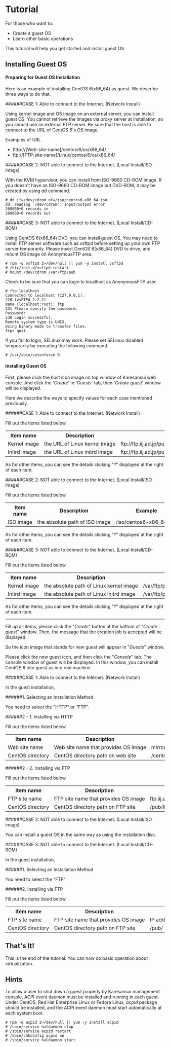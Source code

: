 # Tutorial

For those who want to:

* Create a guest OS
* Learn other basic operations

This tutorial will help you get started and install guest OS.

## Installing Guest OS

#### Preparing for Guest OS Installation

Here is an example of installing CentOS 6(x86_64) as guest.
We describe three ways to do that.

######CASE 1: Able to connect to the Internet. (Network Install)

Using kernel image and OS image on an external server, you can install guest OS.
You cannot retrieve the images via proxy server at installation, so you should use an external FTP server.
Be sure that the host is able to connect to the URL of CentOS 6's OS image.

Examples of URL

* http://[Web-site-name]/centos/6/os/x86_64/
* ftp://[FTP-site-name]/Linux/centos/6/os/x86_64/


######CASE 2: NOT able to connect to the Internet. (Local Install/ISO image)

With the KVM hypervisor, you can install from ISO-9660 CD-ROM image.
If you doesn't have an ISO-9660 CD-ROM image but DVD-ROM, it may be created by using _dd_ command.

    # dd if=/dev/cdrom of=/iso/centos6-x86_64.iso
    dd: reading `/dev/cdrom': Input/output error
    269860+0 records in
    269860+0 records out

######CASE 3: NOT able to connect to the Internet. (Local Install/CD-ROM)

Using CentOS 6(x86_64) DVD, you can install guest OS.
You may need to install FTP server software such as vsftpd before setting up your own FTP server temporarily.
Please insert CentOS 6(x86_64) DVD to drive, and mount OS image on AnonymousFTP area.

    # rpm -q vsftpd 2>/dev/null || yum -y install vsftpd
    # /etc/init.d/vsftpd restart
    # mount /dev/cdrom /var/ftp/pub

Check to be sure that you can login to localhost as AnonymousFTP user.

    # ftp localhost
    Connected to localhost (127.0.0.1).
    220 (vsFTPd 2.2.2)
    Name (localhost:root): ftp
    331 Please specify the password.
    Password:
    230 Login successful.
    Remote system type is UNIX.
    Using binary mode to transfer files.
    ftp> quit

If you fail to login, SELinux may work.
Please set SELinux disabled temporarily by executing the following command.

    # /usr/sbin/setenforce 0


#### Installing Guest OS

First, please click the host icon image on top window of Karesansui web console.
And click the '_Create_' in '_Guests_' tab, then '_Create guest_' window will be displayed.

Here we describe the ways to specify values for each case mentioned previously.

######CASE 1: Able to connect to the Internet. (Network Install)

Fill out the items listed below.
 
<table class='item_table'>
 <tr>
  <th>Item name</th>
  <th>Description</th>
  <th>Example</th>
 </tr>
 <tr>
  <td nowrap>Kernel image</td>
  <td nowrap>the URL of Linux kernel image</td>
  <td nowrap>ftp://ftp.iij.ad.jp/pub/linux/centos/6/os/x86_64/isolinux/vmlinuz</td>
 </tr>
 <tr>
  <td nowrap>Initrd image</td>
  <td nowrap>the URL of Linux initrd image</td>
  <td nowrap>ftp://ftp.iij.ad.jp/pub/linux/centos/6/os/x86_64/isolinux/initrd.img</td>
 </tr>
</table>

As for other items, you can see the details clicking "?" displayed at the right of each item.

######CASE 2: NOT able to connect to the Internet. (Local Install/ISO image)

Fill out the items listed below.

<table class='item_table'>
 <tr>
  <th>Item name</th>
  <th>Description</th>
  <th>Example</th>
 </tr>
 <tr>
  <td nowrap>ISO image</td>
  <td nowrap>the absolute path of ISO image</td>
  <td nowrap>/iso/centos6-x86_64.img</td>
 </tr>
</table>

As for other items, you can see the details clicking "?" displayed at the right of each item.

######CASE 3: NOT able to connect to the Internet. (Local Install/CD-ROM)

Fill out the items listed below.

<table class='item_table'>
 <tr>
  <th>Item name</th>
  <th>Description</th>
  <th>Example</th>
 </tr>
 <tr>
  <td nowrap>Kernel image</td>
  <td nowrap>the absolute path of Linux kernel image</td>
  <td nowrap>/var/ftp/pub/isolinux/vmlinuz</td>
 </tr>
 <tr>
  <td nowrap>Initrd image</td>
  <td nowrap>the absolute path of Linux initrd image</td>
  <td nowrap>/var/ftp/pub/isolinux/initrd.img</td>
 </tr>
</table>

As for other items, you can see the details clicking "?" displayed at the right of each item.

-----
Fill up all items, please click the "_Create_" button at the bottom of "_Create guest_" window.
Then, the message that the creation job is accepted will be displayed.

So the icon image that stands for new guest will appear in "_Guests_" window.

Please click the new guest icon, and then click the "_Console_" tab.
The console window of guest will be displayed. In this window, you can install CentOS 6 into guest as into real machine.


######CASE 1: Able to connect to the Internet. (Network Install)

In the guest installation,

######1. Selecting an Installation Method

You need to select the "HTTP" or "FTP".

######2 - 1. Installing via HTTP

Fill out the items listed below.

<table class='item_table'>
 <tr>
  <th>Item name</th>
  <th>Description</th>
  <th>Example</th>
 </tr>
 <tr>
  <td nowrap>Web site name</td>
  <td nowrap>Web site name that provides OS image</td>
  <td nowrap>mirror.centos.org</td>
 </tr>
 <tr>
  <td nowrap>CentOS directory</td>
  <td nowrap>CentOS directory path on web site</td>
  <td nowrap>/centos/6/os/x86_64/</td>
 </tr>
</table>

######2 - 2. Installing via FTP

Fill out the items listed below.

<table class='item_table'>
 <tr>
  <th>Item name</th>
  <th>Description</th>
  <th>Example</th>
 </tr>
 <tr>
  <td nowrap>FTP site name</td>
  <td nowrap>FTP site name that provides OS image</td>
  <td nowrap>ftp.iij.ad.jp</td>
 </tr>
 <tr>
  <td nowrap>CentOS directory</td>
  <td nowrap>CentOS directory path on FTP site</td>
  <td nowrap>/pub/linux/centos/6/os/x86_64/</td>
 </tr>
</table>

######CASE 2: NOT able to connect to the Internet. (Local Install/ISO image)

You can install a guest OS in the same way as using the installation disc.

######CASE 3: NOT able to connect to the Internet. (Local Install/CD-ROM)

In the guest installation,

######1. Selecting an Installation Method

You need to select the "FTP".

######2. Installing via FTP

Fill out the items listed below.

<table class='item_table'>
 <tr>
  <th>Item name</th>
  <th>Description</th>
  <th>Example</th>
 </tr>
 <tr>
  <td nowrap>FTP site name</td>
  <td nowrap>FTP site name that provides OS image</td>
  <td nowrap>IP address of your host (NOT loopback address)</td>
 </tr>
 <tr>
  <td nowrap>CentOS directory</td>
  <td nowrap>CentOS directory path on FTP site</td>
  <td nowrap>/pub/</td>
 </tr>
</table>

## That's It!

This is the end of the tutorial. You can now do basic operation about virtualization.

## Hints

To allow a user to shut down a guest properly by Karesansui management console, ACPI event daemon must be installed and running in each guest.
Under CentOS, Red Hat Enterprise Linux or Fedora Linux, _acpid_ package should be installed, and the ACPI event daemon must start automatically at each system boot.

    # rpm -q acpid 2>/dev/null || yum -y install acpid
    # /sbin/service haldaemon stop
    # /sbin/service acpid restart
    # /sbin/chkconfig acpid on
    # /sbin/service haldaemon start


